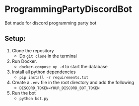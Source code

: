 # ProgrammingPartyDiscordBot
Bot made for discord programming party bot

## Setup:
1. Clone the repository
   - Do `git clone` in the terminal
2. Run Docker.
   - `docker-compose up -d` to start the database
3. Install all python dependencies
   - `pip install -r requirements.txt`
4. Create a `.env` file in the root directory and add the following
    - `DISCORD_TOKEN=YOUR_DISCORD_BOT_TOKEN`
5. Run the bot
    - `python bot.py`